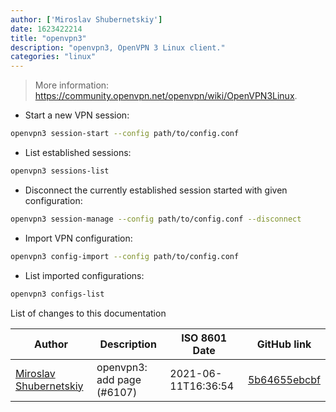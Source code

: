 ```yaml
---
author: ['Miroslav Shubernetskiy']
date: 1623422214
title: "openvpn3"
description: "openvpn3, OpenVPN 3 Linux client."
categories: "linux"
---
```

> More information: <https://community.openvpn.net/openvpn/wiki/OpenVPN3Linux>.

- Start a new VPN session:

```bash
openvpn3 session-start --config path/to/config.conf
```

- List established sessions:

```bash
openvpn3 sessions-list
```

- Disconnect the currently established session started with given configuration:

```bash
openvpn3 session-manage --config path/to/config.conf --disconnect
```

- Import VPN configuration:

```bash
openvpn3 config-import --config path/to/config.conf
```

- List imported configurations:

```bash
openvpn3 configs-list
```
List of changes to this documentation


Author | Description | ISO 8601 Date | GitHub link
------|-----|-----|-----
[Miroslav Shubernetskiy](mailto:miroslav@miki725.com) | openvpn3: add page (#6107) | 2021-06-11T16:36:54 | [5b64655ebcbf](https://github.com/tldr-pages/tldr/commit/5b64655ebcbfa7b376aed8e6dc48eac80b101c27)

